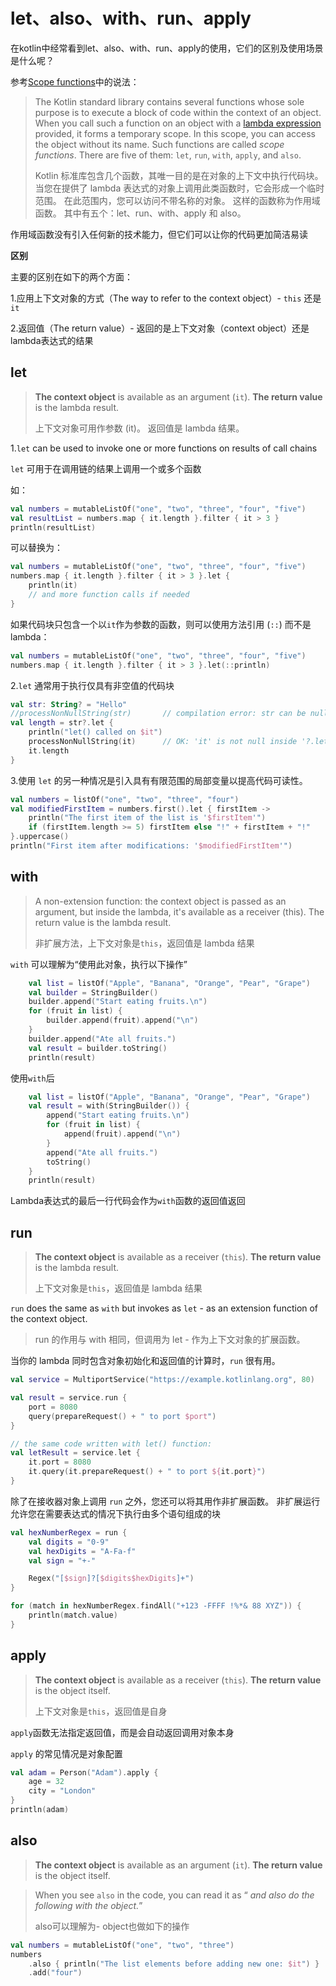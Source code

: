 # let、also、with、run、apply

在kotlin中经常看到let、also、with、run、apply的使用，它们的区别及使用场景是什么呢？

参考[Scope functions](https://kotlinlang.org/docs/scope-functions.html)中的说法：

> The Kotlin standard library contains several functions whose sole purpose is to execute a block of code within the context of an object. When you call such a function on an object with a [lambda expression](https://kotlinlang.org/docs/lambdas.html) provided, it forms a temporary scope. In this scope, you can access the object without its name. Such functions are called *scope functions*. There are five of them: `let`, `run`, `with`, `apply`, and `also`.
>
> Kotlin 标准库包含几个函数，其唯一目的是在对象的上下文中执行代码块。 当您在提供了 lambda 表达式的对象上调用此类函数时，它会形成一个临时范围。 在此范围内，您可以访问不带名称的对象。 这样的函数称为作用域函数。 其中有五个：let、run、with、apply 和 also。



作用域函数没有引入任何新的技术能力，但它们可以让你的代码更加简洁易读



**区别**

主要的区别在如下的两个方面：

1.应用上下文对象的方式（The way to refer to the context object）- `this` 还是 `it`

2.返回值（The return value）- 返回的是上下文对象（context object）还是lambda表达式的结果



## let

> **The context object** is available as an argument (`it`). **The return value** is the lambda result.
>
> 上下文对象可用作参数 (it)。 返回值是 lambda 结果。

1.`let` can be used to invoke one or more functions on results of call chains

`let` 可用于在调用链的结果上调用一个或多个函数

如：

```kotlin
val numbers = mutableListOf("one", "two", "three", "four", "five")
val resultList = numbers.map { it.length }.filter { it > 3 }
println(resultList)   
```

可以替换为：

```kotlin
val numbers = mutableListOf("one", "two", "three", "four", "five")
numbers.map { it.length }.filter { it > 3 }.let { 
    println(it)
    // and more function calls if needed
} 
```

如果代码块只包含一个以`it`作为参数的函数，则可以使用方法引用 (`::`) 而不是 lambda：

```kotlin
val numbers = mutableListOf("one", "two", "three", "four", "five")
numbers.map { it.length }.filter { it > 3 }.let(::println)
```

2.`let` 通常用于执行仅具有非空值的代码块

```kotlin
val str: String? = "Hello"   
//processNonNullString(str)       // compilation error: str can be null
val length = str?.let { 
    println("let() called on $it")        
    processNonNullString(it)      // OK: 'it' is not null inside '?.let { }'
    it.length
}
```

3.使用 `let` 的另一种情况是引入具有有限范围的局部变量以提高代码可读性。

```kotlin
val numbers = listOf("one", "two", "three", "four")
val modifiedFirstItem = numbers.first().let { firstItem ->
    println("The first item of the list is '$firstItem'")
    if (firstItem.length >= 5) firstItem else "!" + firstItem + "!"
}.uppercase()
println("First item after modifications: '$modifiedFirstItem'")
```



## with

> A non-extension function: the context object is passed as an argument, but inside the lambda, it's available as a receiver (this). The return value is the lambda result.
>
> 非扩展方法，上下文对象是`this`，返回值是 lambda 结果

`with` 可以理解为“使用此对象，执行以下操作”

```kotlin
    val list = listOf("Apple", "Banana", "Orange", "Pear", "Grape")
    val builder = StringBuilder()
    builder.append("Start eating fruits.\n")
    for (fruit in list) {
        builder.append(fruit).append("\n")
    }
    builder.append("Ate all fruits.")
    val result = builder.toString()
    println(result)
```

使用`with`后

```kotlin
    val list = listOf("Apple", "Banana", "Orange", "Pear", "Grape")
    val result = with(StringBuilder()) {
        append("Start eating fruits.\n")
        for (fruit in list) {
            append(fruit).append("\n")
        }
        append("Ate all fruits.")
        toString()
    }
    println(result)
```

Lambda表达式的最后一行代码会作为`with`函数的返回值返回



## run

> **The context object** is available as a receiver (`this`). **The return value** is the lambda result.
>
> 上下文对象是`this`，返回值是 lambda 结果

`run` does the same as `with` but invokes as `let` - as an extension function of the context object.

> run 的作用与 with 相同，但调用为 let - 作为上下文对象的扩展函数。

当你的 lambda 同时包含对象初始化和返回值的计算时，`run` 很有用。

```kotlin
val service = MultiportService("https://example.kotlinlang.org", 80)

val result = service.run {
    port = 8080
    query(prepareRequest() + " to port $port")
}

// the same code written with let() function:
val letResult = service.let {
    it.port = 8080
    it.query(it.prepareRequest() + " to port ${it.port}")
}
```

除了在接收器对象上调用 `run` 之外，您还可以将其用作非扩展函数。 非扩展运行允许您在需要表达式的情况下执行由多个语句组成的块

```kotlin
val hexNumberRegex = run {
    val digits = "0-9"
    val hexDigits = "A-Fa-f"
    val sign = "+-"

    Regex("[$sign]?[$digits$hexDigits]+")
}

for (match in hexNumberRegex.findAll("+123 -FFFF !%*& 88 XYZ")) {
    println(match.value)
}
```



## apply﻿

> **The context object** is available as a receiver (`this`). **The return value** is the object itself.
>
> 上下文对象是`this`，返回值是自身

`apply`函数无法指定返回值，而是会自动返回调用对象本身

`apply` 的常见情况是对象配置

```kotlin
val adam = Person("Adam").apply {
    age = 32
    city = "London"        
}
println(adam)
```



## also﻿

> **The context object** is available as an argument (`it`). **The return value** is the object itself.

> When you see `also` in the code, you can read it as “ *and also do the following with the object.*”
>
> also可以理解为- object也做如下的操作

```kotlin
val numbers = mutableListOf("one", "two", "three")
numbers
    .also { println("The list elements before adding new one: $it") }
    .add("four")
```

























